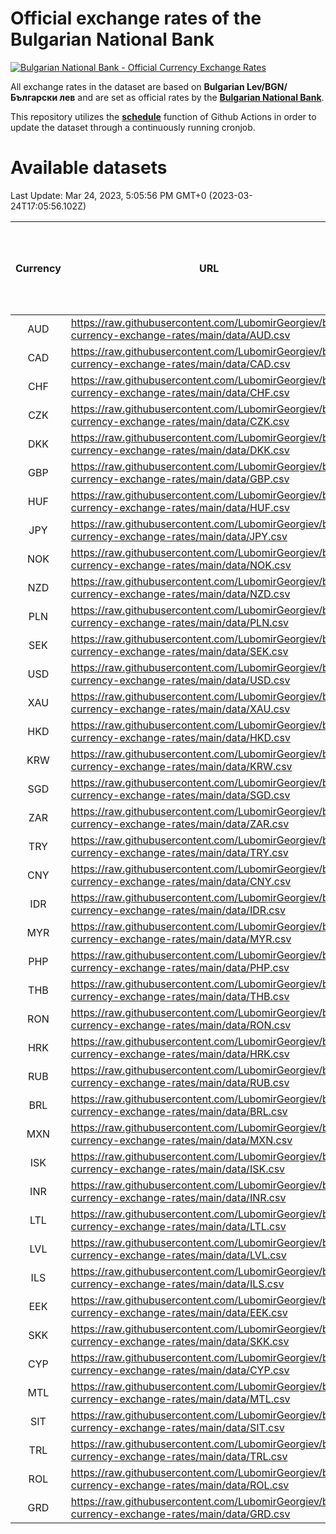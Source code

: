 # Official exchange rates of the Bulgarian National Bank

[![Bulgarian National Bank - Official Currency Exchange Rates](https://github.com/LubomirGeorgiev/bnb-currency-exchange-rates/actions/workflows/update-rates.yml/badge.svg?branch=main)](https://github.com/LubomirGeorgiev/bnb-currency-exchange-rates/actions/workflows/update-rates.yml)

All exchange rates in the dataset are based on **Bulgarian Lev/BGN/Български лев** and are set as official rates by the [**Bulgarian National Bank**](https://www.bnb.bg/Statistics/StExternalSector/StExchangeRates/StERForeignCurrencies/index.htm?toLang=_EN).

This repository utilizes the [**schedule**](https://docs.github.com/en/actions/reference/events-that-trigger-workflows) function of Github Actions in order to update the dataset through a continuously running cronjob.

# Available datasets

<!-- START LINKS (DO NOT EVER FU*ING DELETE THIS COMMENT FOR THE LOVE OF YOUR LIFE!!! IF YOU ARE CURIOS HOW IT WORKS, YOU CAN HAVE A LOOK AT ./src/updateReadme.ts) -->

Last Update: Mar 24, 2023, 5:05:56 PM GMT+0 (2023-03-24T17:05:56.102Z)

| Currency | URL                                                                                             | Number of records | Number of missing days that were filled in |
| :------: | ----------------------------------------------------------------------------------------------- | :---------------: | :----------------------------------------: |
|   AUD    | https://raw.githubusercontent.com/LubomirGeorgiev/bnb-currency-exchange-rates/main/data/AUD.csv |       8578        |                    2654                    |
|   CAD    | https://raw.githubusercontent.com/LubomirGeorgiev/bnb-currency-exchange-rates/main/data/CAD.csv |       8578        |                    2654                    |
|   CHF    | https://raw.githubusercontent.com/LubomirGeorgiev/bnb-currency-exchange-rates/main/data/CHF.csv |       8578        |                    2654                    |
|   CZK    | https://raw.githubusercontent.com/LubomirGeorgiev/bnb-currency-exchange-rates/main/data/CZK.csv |       8578        |                    2654                    |
|   DKK    | https://raw.githubusercontent.com/LubomirGeorgiev/bnb-currency-exchange-rates/main/data/DKK.csv |       8578        |                    2654                    |
|   GBP    | https://raw.githubusercontent.com/LubomirGeorgiev/bnb-currency-exchange-rates/main/data/GBP.csv |       8578        |                    2654                    |
|   HUF    | https://raw.githubusercontent.com/LubomirGeorgiev/bnb-currency-exchange-rates/main/data/HUF.csv |       8578        |                    2654                    |
|   JPY    | https://raw.githubusercontent.com/LubomirGeorgiev/bnb-currency-exchange-rates/main/data/JPY.csv |       8578        |                    2654                    |
|   NOK    | https://raw.githubusercontent.com/LubomirGeorgiev/bnb-currency-exchange-rates/main/data/NOK.csv |       8578        |                    2654                    |
|   NZD    | https://raw.githubusercontent.com/LubomirGeorgiev/bnb-currency-exchange-rates/main/data/NZD.csv |       8578        |                    2654                    |
|   PLN    | https://raw.githubusercontent.com/LubomirGeorgiev/bnb-currency-exchange-rates/main/data/PLN.csv |       8578        |                    2654                    |
|   SEK    | https://raw.githubusercontent.com/LubomirGeorgiev/bnb-currency-exchange-rates/main/data/SEK.csv |       8578        |                    2654                    |
|   USD    | https://raw.githubusercontent.com/LubomirGeorgiev/bnb-currency-exchange-rates/main/data/USD.csv |       8578        |                    2654                    |
|   XAU    | https://raw.githubusercontent.com/LubomirGeorgiev/bnb-currency-exchange-rates/main/data/XAU.csv |       8578        |                    2656                    |
|   HKD    | https://raw.githubusercontent.com/LubomirGeorgiev/bnb-currency-exchange-rates/main/data/HKD.csv |       8276        |                    2563                    |
|   KRW    | https://raw.githubusercontent.com/LubomirGeorgiev/bnb-currency-exchange-rates/main/data/KRW.csv |       8276        |                    2563                    |
|   SGD    | https://raw.githubusercontent.com/LubomirGeorgiev/bnb-currency-exchange-rates/main/data/SGD.csv |       8276        |                    2563                    |
|   ZAR    | https://raw.githubusercontent.com/LubomirGeorgiev/bnb-currency-exchange-rates/main/data/ZAR.csv |       8276        |                    2563                    |
|   TRY    | https://raw.githubusercontent.com/LubomirGeorgiev/bnb-currency-exchange-rates/main/data/TRY.csv |       6759        |                    2094                    |
|   CNY    | https://raw.githubusercontent.com/LubomirGeorgiev/bnb-currency-exchange-rates/main/data/CNY.csv |       6639        |                    2058                    |
|   IDR    | https://raw.githubusercontent.com/LubomirGeorgiev/bnb-currency-exchange-rates/main/data/IDR.csv |       6639        |                    2058                    |
|   MYR    | https://raw.githubusercontent.com/LubomirGeorgiev/bnb-currency-exchange-rates/main/data/MYR.csv |       6639        |                    2058                    |
|   PHP    | https://raw.githubusercontent.com/LubomirGeorgiev/bnb-currency-exchange-rates/main/data/PHP.csv |       6639        |                    2058                    |
|   THB    | https://raw.githubusercontent.com/LubomirGeorgiev/bnb-currency-exchange-rates/main/data/THB.csv |       6639        |                    2058                    |
|   RON    | https://raw.githubusercontent.com/LubomirGeorgiev/bnb-currency-exchange-rates/main/data/RON.csv |       6582        |                    2042                    |
|   HRK    | https://raw.githubusercontent.com/LubomirGeorgiev/bnb-currency-exchange-rates/main/data/HRK.csv |       6555        |                    2032                    |
|   RUB    | https://raw.githubusercontent.com/LubomirGeorgiev/bnb-currency-exchange-rates/main/data/RUB.csv |       6251        |                    1935                    |
|   BRL    | https://raw.githubusercontent.com/LubomirGeorgiev/bnb-currency-exchange-rates/main/data/BRL.csv |       5669        |                    1761                    |
|   MXN    | https://raw.githubusercontent.com/LubomirGeorgiev/bnb-currency-exchange-rates/main/data/MXN.csv |       5669        |                    1761                    |
|   ISK    | https://raw.githubusercontent.com/LubomirGeorgiev/bnb-currency-exchange-rates/main/data/ISK.csv |       5448        |                    1689                    |
|   INR    | https://raw.githubusercontent.com/LubomirGeorgiev/bnb-currency-exchange-rates/main/data/INR.csv |       5302        |                    1647                    |
|   LTL    | https://raw.githubusercontent.com/LubomirGeorgiev/bnb-currency-exchange-rates/main/data/LTL.csv |       5154        |                    1583                    |
|   LVL    | https://raw.githubusercontent.com/LubomirGeorgiev/bnb-currency-exchange-rates/main/data/LVL.csv |       4791        |                    1471                    |
|   ILS    | https://raw.githubusercontent.com/LubomirGeorgiev/bnb-currency-exchange-rates/main/data/ILS.csv |       4576        |                    1426                    |
|   EEK    | https://raw.githubusercontent.com/LubomirGeorgiev/bnb-currency-exchange-rates/main/data/EEK.csv |       3999        |                    1225                    |
|   SKK    | https://raw.githubusercontent.com/LubomirGeorgiev/bnb-currency-exchange-rates/main/data/SKK.csv |       2969        |                    911                     |
|   CYP    | https://raw.githubusercontent.com/LubomirGeorgiev/bnb-currency-exchange-rates/main/data/CYP.csv |       2905        |                    889                     |
|   MTL    | https://raw.githubusercontent.com/LubomirGeorgiev/bnb-currency-exchange-rates/main/data/MTL.csv |       2603        |                    798                     |
|   SIT    | https://raw.githubusercontent.com/LubomirGeorgiev/bnb-currency-exchange-rates/main/data/SIT.csv |       2543        |                    779                     |
|   TRL    | https://raw.githubusercontent.com/LubomirGeorgiev/bnb-currency-exchange-rates/main/data/TRL.csv |       1817        |                    558                     |
|   ROL    | https://raw.githubusercontent.com/LubomirGeorgiev/bnb-currency-exchange-rates/main/data/ROL.csv |       1694        |                    521                     |
|   GRD    | https://raw.githubusercontent.com/LubomirGeorgiev/bnb-currency-exchange-rates/main/data/GRD.csv |        359        |                    107                     |

<!-- END LINKS (DO NOT EVER FU*ING DELETE THIS COMMENT FOR THE LOVE OF YOUR LIFE!!! IF YOU ARE CURIOS HOW IT WORKS, YOU CAN HAVE A LOOK AT ./src/updateReadme.ts) -->
